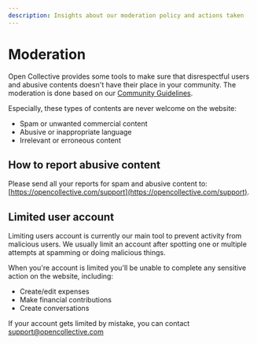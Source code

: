 ```yaml
---
description: Insights about our moderation policy and actions taken
---
```


# Moderation

Open Collective provides some tools to make sure that disrespectful users and abusive contents doesn't have their place in your community. The moderation is done based on our [Community Guidelines](https://docs.opencollective.com/help/about/community-guidelines).

Especially, these types of contents are never welcome on the website:

* Spam or unwanted commercial content
* Abusive or inappropriate language
* Irrelevant or erroneous content

## How to report abusive content

Please send all your reports for spam and abusive content to: [https://opencollective.com/support](https://opencollective.com/support).

## Limited user account

Limiting users account is currently our main tool to prevent activity from malicious users. We usually limit an account after spotting one or multiple attempts at spamming or doing malicious things.

When you're account is limited you'll be unable to complete any sensitive action on the website, including:

* Create/edit expenses
* Make financial contributions
* Create conversations

If your account gets limited by mistake, you can contact [support@opencollective.com](mailto:support@opencollective.com)

